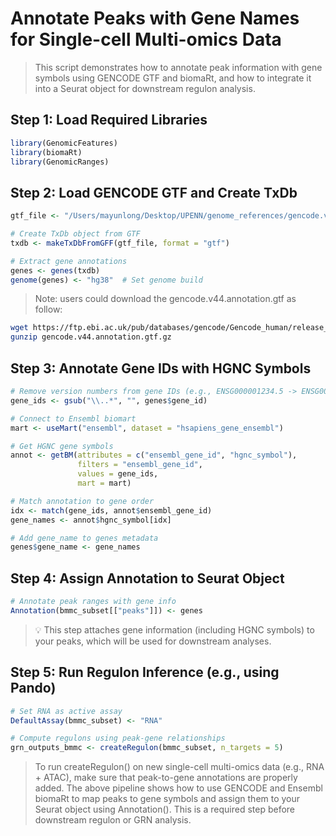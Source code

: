 
# Annotate Peaks with Gene Names for Single-cell Multi-omics Data

> This script demonstrates how to annotate peak information with gene symbols using GENCODE GTF and biomaRt, and how to integrate it into a Seurat object for downstream regulon analysis.
> 

## Step 1: Load Required Libraries
```r
library(GenomicFeatures)
library(biomaRt)
library(GenomicRanges)
```

## Step 2: Load GENCODE GTF and Create TxDb
```r
gtf_file <- "/Users/mayunlong/Desktop/UPENN/genome_references/gencode.v44.annotation.gtf"

# Create TxDb object from GTF
txdb <- makeTxDbFromGFF(gtf_file, format = "gtf")

# Extract gene annotations
genes <- genes(txdb)
genome(genes) <- "hg38"  # Set genome build
```
> Note: users could download the gencode.v44.annotation.gtf as follow:
```bash
wget https://ftp.ebi.ac.uk/pub/databases/gencode/Gencode_human/release_44/gencode.v44.annotation.gtf.gz
gunzip gencode.v44.annotation.gtf.gz

```

## Step 3: Annotate Gene IDs with HGNC Symbols
```r
# Remove version numbers from gene IDs (e.g., ENSG000001234.5 -> ENSG000001234)
gene_ids <- gsub("\\..*", "", genes$gene_id)

# Connect to Ensembl biomart
mart <- useMart("ensembl", dataset = "hsapiens_gene_ensembl")

# Get HGNC gene symbols
annot <- getBM(attributes = c("ensembl_gene_id", "hgnc_symbol"),
               filters = "ensembl_gene_id",
               values = gene_ids,
               mart = mart)

# Match annotation to gene order
idx <- match(gene_ids, annot$ensembl_gene_id)
gene_names <- annot$hgnc_symbol[idx]

# Add gene_name to genes metadata
genes$gene_name <- gene_names
```

## Step 4: Assign Annotation to Seurat Object
```r
# Annotate peak ranges with gene info
Annotation(bmmc_subset[["peaks"]]) <- genes
```
>💡 This step attaches gene information (including HGNC symbols) to your peaks, which will be used for downstream analyses.


## Step 5: Run Regulon Inference (e.g., using Pando)
```r
# Set RNA as active assay
DefaultAssay(bmmc_subset) <- "RNA"

# Compute regulons using peak-gene relationships
grn_outputs_bmmc <- createRegulon(bmmc_subset, n_targets = 5)
```
>To run createRegulon() on new single-cell multi-omics data (e.g., RNA + ATAC), make sure that peak-to-gene annotations are properly added. The above pipeline shows how to use GENCODE and Ensembl biomaRt to map peaks to gene symbols and assign them to your Seurat object using Annotation(). This is a required step before downstream regulon or GRN analysis.





